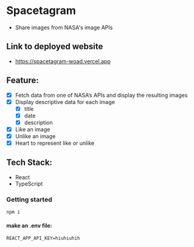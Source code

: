 # Spacetagram 
- Share images from NASA's image APIs

## Link to deployed website
- https://spacetagram-woad.vercel.app

## Feature:

- [X] Fetch data from one of NASA’s APIs and display the resulting images 
- [X] Display descriptive data for each image
    - [X] title
    - [X] date 
    - [X] description
- [X] Like an image
- [X] Unlike an image
- [X] Heart to represent like or unlike

## Tech Stack:

- React
- TypeScript


### Getting started

````
npm i
````

#### make an .env file: 
```
REACT_APP_API_KEY=hiuhiuhih
```
